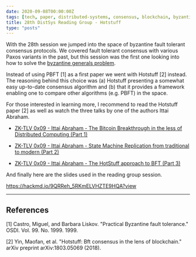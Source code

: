 ```yaml
---
date: 2020-09-08T00:00:00Z
tags: [tech, paper, distributed-systems, consensus, blockchain, byzantine]
title: 28th DistSys Reading Group - Hotstuff
type: "posts"
---
```


With the 28th session we jumped into the space of byzantine fault tolerant
consensus protocols. We covered fault tolerant consensus with various Paxos
variants in the past, but this session was the first one looking into how to
solve the [byzantine generals
problem](https://en.wikipedia.org/wiki/Byzantine_fault).

Instead of using PBFT [1] as a first paper we went with Hotstuff [2] instead.
The reasoning behind this choice was (a) Hotstuff presenting a somewhat easy
up-to-date consensus algorithm and (b) that it provides a framework enabling one
to compare other algorithms (e.g. PBFT) in the space.

For those interested in learning more, I recommend to read the Hotstuff paper
[2] as well as watch the three talks by one of the authors Ittai Abraham.

- [ZK-TLV 0x09 - Ittai Abraham - The Bitcoin Breakthrough in the less of
  Distributed Computing (Part 1)](https://youtu.be/IUwsxssViqc)

- [ZK-TLV 0x09 - Ittai Abraham - State Machine Replication from traditional to
  modern (Part 2)](https://youtu.be/-RcYagFNyLU)

- [ZK-TLV 0x09 - Ittai Abraham - The HotStuff approach to BFT (Part
  3)](https://youtu.be/ONobI3X70Rc)

And finally here are the slides used in the reading group session.

https://hackmd.io/9QRReh_5RKmELVHZTE9HQA?view

---


## References

[1] Castro, Miguel, and Barbara Liskov. "Practical Byzantine
fault tolerance." OSDI. Vol. 99. No. 1999. 1999.

[2] Yin, Maofan, et al. "Hotstuff: Bft consensus in the lens of
blockchain." arXiv preprint arXiv:1803.05069 (2018).
